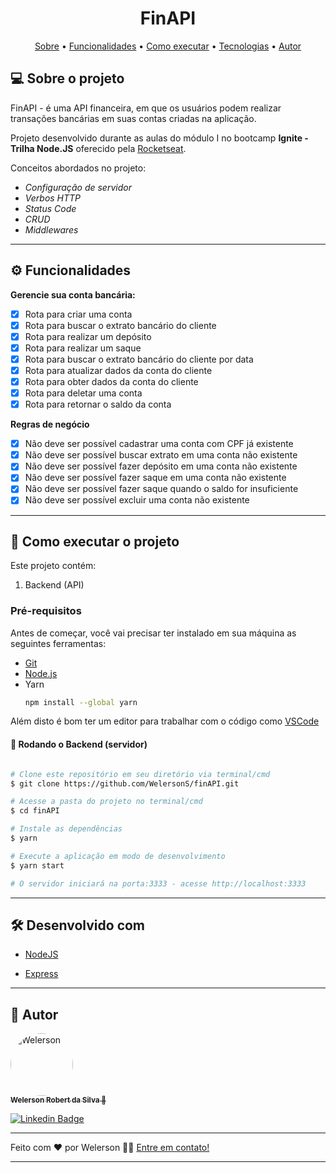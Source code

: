 <h1 align="center">
    FinAPI
</h1>

<p align="center">
 <a href="#-sobre-o-projeto">Sobre</a> •
 <a href="#-funcionalidades">Funcionalidades</a> •
 <a href="#-como-executar-o-projeto">Como executar</a> • 
 <a href="#-tecnologias">Tecnologias</a> • 
 <a href="#-autor">Autor</a>
</p>


## 💻 Sobre o projeto

 FinAPI - é uma API financeira, em que os usuários podem realizar transações bancárias em suas contas criadas na aplicação.


Projeto desenvolvido durante as aulas do módulo I no bootcamp **Ignite - Trilha Node.JS**  oferecido pela [Rocketseat](https://rocketseat.com.br/).

Conceitos abordados no projeto:
- *Configuração de servidor*
- *Verbos HTTP*
- *Status Code*
- *CRUD*
- *Middlewares*

---

## ⚙️ Funcionalidades

 **Gerencie sua conta bancária:** 
  - [x] Rota para criar uma conta
  - [x] Rota para buscar o extrato bancário do cliente
  - [x] Rota para realizar um depósito
  - [x] Rota para realizar um saque
  - [x] Rota para buscar o extrato bancário do cliente por data
  - [x] Rota para atualizar dados da conta do cliente
  - [x] Rota para obter dados da conta do cliente
  - [x] Rota para deletar uma conta
  - [x] Rota para retornar o saldo da conta

 **Regras de negócio**

- [x] Não deve ser possível cadastrar uma conta com CPF já existente
- [x] Não deve ser possível buscar extrato em uma conta não existente
- [x] Não deve ser possível fazer depósito em uma conta não existente
- [x] Não deve ser possível fazer saque em uma conta não existente
- [x] Não deve ser possível fazer saque quando o saldo for insuficiente
- [x] Não deve ser possível excluir uma conta não existente

---

## 🚀 Como executar o projeto

Este projeto contém:
1. Backend (API) 

### Pré-requisitos

Antes de começar, você vai precisar ter instalado em sua máquina as seguintes ferramentas:
* [Git](https://git-scm.com) 
* [Node.js](https://nodejs.org/en/)
* Yarn
    ```sh
    npm install --global yarn
    ```
Além disto é bom ter um editor para trabalhar com o código como [VSCode](https://code.visualstudio.com/)

#### 🎲 Rodando o Backend (servidor)

```bash

# Clone este repositório em seu diretório via terminal/cmd
$ git clone https://github.com/WelersonS/finAPI.git

# Acesse a pasta do projeto no terminal/cmd
$ cd finAPI

# Instale as dependências
$ yarn

# Execute a aplicação em modo de desenvolvimento
$ yarn start

# O servidor iniciará na porta:3333 - acesse http://localhost:3333 

```


---

## 🛠 Desenvolvido com

* [NodeJS](https://nodejs.org/en/)

* [Express](https://expressjs.com/)


---

## 🦸 Autor

<a href="https://github.com/WelersonS">
 <img style="border-radius: 50%;" src="https://avatars.githubusercontent.com/u/60586718?s=60&v=4" width="100px;" alt="Welerson"/>
 <br />
 <sub><b>Welerson Robert da Silva 🚀</b></sub></a>
 <br />

[![Linkedin Badge](https://img.shields.io/badge/-Welerson-blue?style=flat-square&logo=Linkedin&logoColor=white&link=https://www.linkedin.com/in/welerson-robert-308308146)](https://www.linkedin.com/in/welerson-robert-308308146/)

---

Feito com ❤️ por Welerson 👋🏽 [Entre em contato!](https://www.linkedin.com/in/welerson-robert-308308146/)

---